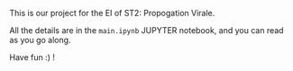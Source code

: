 This is our project for the EI of ST2: Propogation Virale.  
 
All the details are in the `main.ipynb` JUPYTER notebook, and you can read as you go along. 
  
Have fun :) !  
   
